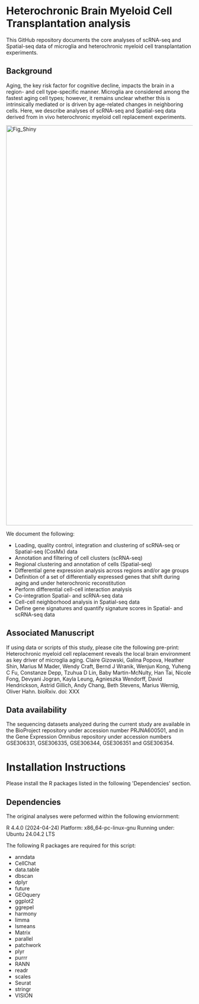 # Heterochronic Brain Myeloid Cell Transplantation analysis
This GitHub repository documents the core analyses of scRNA-seq and Spatial-seq data of microglia and heterochronic myeloid cell transplantation experiments. 

## Background
Aging, the key risk factor for cognitive decline, impacts the brain in a region- and cell type-specific manner. Microglia are considered among the fastest aging cell types; however, it remains unclear whether this is intrinsically mediated or is driven by age-related changes in neighboring cells. Here, we describe analyses of scRNA-seq and Spatial-seq data derived from in vivo heterochronic myeloid cell replacement experiments. 

<img width="3182" height="1081" alt="Fig_Shiny" src="https://github.com/user-attachments/assets/75055703-fa22-430a-8a3d-4954d1ac5ecf" />


We document the following:

* Loading, quality control, integration and clustering of scRNA-seq or Spatial-seq (CosMx) data
* Annotation and filtering of cell clusters (scRNA-seq)
* Regional clustering and annotation of cells (Spatial-seq)
* Differential gene expression analysis across regions and/or age groups
* Definition of a set of differentially expressed genes that shift during aging and under heterochronic reconstitution
* Perform differential cell-cell interaction analysis
* Co-integration Spatial- and scRNA-seq data
* Cell-cell neighborhood analysis in Spatial-seq data
* Define gene signatures and quantify signature scores in Spatial- and scRNA-seq data


## Associated Manuscript
If using data or scripts of this study, please cite the following pre-print:
Heterochronic myeloid cell replacement reveals the local brain environment as key driver of microglia aging.
Claire Gizowski, Galina Popova, Heather Shin, Marius M Mader, Wendy Craft, Bernd J Wranik, Wenjun Kong, Yuheng C Fu, Constanze Depp, Tzuhua D Lin, Baby Martin-McNulty, Han Tai, Nicole Fong, Devyani Jogran, Kayla Leung, Agnieszka Wendorff, David Hendrickson, Astrid Gillich, Andy Chang, Beth Stevens, Marius Wernig, Oliver Hahn. bioRxiv. doi: XXX

## Data availability
The sequencing datasets analyzed during the current study are available in the BioProject repository under accession number PRJNA600501, and in the Gene Expression Omnibus repository under accession numbers GSE306331, GSE306335, GSE306344, GSE306351 and GSE306354.


# Installation Instructions
Please install the R packages listed in the following 'Dependencies' section.

## Dependencies
The original analyses were peformed within the following enviornment: 

R 4.4.0 (2024-04-24) Platform: x86_64-pc-linux-gnu Running under: Ubuntu 24.04.2 LTS

The following R packages are required for this script:

* anndata
* CellChat
* data.table
* dbscan
* dplyr
* future
* GEOquery
* ggplot2
* ggrepel
* harmony
* limma
* lsmeans
* Matrix
* parallel
* patchwork
* plyr
* purrr
* RANN
* readr
* scales
* Seurat
* stringr
* VISION
